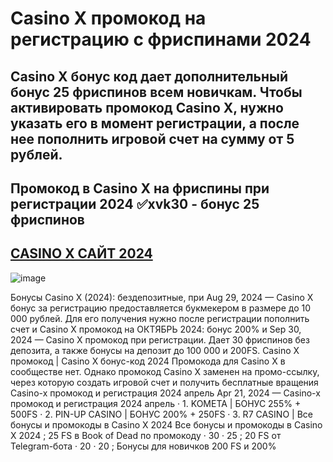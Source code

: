 # Casino X промокод на регистрацию с фриспинами 2024

## Casino X бонус код дает дополнительный бонус 25 фриспинов всем новичкам. Чтобы активировать промокод Casino X, нужно указать его в момент регистрации, а после нее пополнить игровой счет на сумму от 5 рублей.

## Промокод в Casino X на фриспины при регистрации 2024 ✅xvk30 - бонус 25 фриспинов

## [CASINO X САЙТ 2024](https://linksc.ru/x_casino)

![image](https://github.com/user-attachments/assets/52d919e9-12cc-44f6-a514-f357d0092daa)

Бонусы Casino X (2024): бездепозитные, при Aug 29, 2024 — Casino X бонус за регистрацию предоставляется букмекером в размере до 10 000 рублей. Для его получения нужно после регистрации пополнить счет и Casino X промокод на ОКТЯБРЬ 2024: бонус 200% и Sep 30, 2024 — Casino X промокод при регистрации. Дает 30 фриспинов без депозита, а также бонусы на депозит до 100 000 и 200FS. Casino X промокод | Casino X бонус-код 2024 Промокода для Casino X в сообществе нет. Однако промокод Casino X заменен на промо-ссылку, через которую создать игровой счет и получить бесплатные вращения Casino-x промокод и регистрация 2024 апрель Apr 21, 2024 — Casino-x промокод и регистрация 2024 апрель · 1. KOMETA | БОНУС 255% + 500FS · 2. PIN-UP CASINO | БОНУС 200% + 250FS · 3. R7 CASINO | Все бонусы и промокоды в Casino X 2024 Все бонусы и промокоды в Casino X 2024 ; 25 FS в Book of Dead по промокоду · 30 · 25 ; 20 FS от Telegram-бота · 20 · 20 ; Бонусы для новичков 200 FS и 200% 
